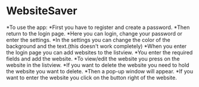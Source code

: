 # WebsiteSaver
*To use the app:
*First you have to register and create a password.
*Then return to the login page.
*Here you can login, change your password or enter the settings.
*In the settings you can change the color of the background and the text.(this doesn't work completely)
*When you enter the login page you can add websites to the listview.
*You enter the required fields and add the website.
*To view/edit the website you press on the website in the listview.
*If you want to delete the website you need to hold the website you want to delete.
*Then a pop-up window will appear.
*If you want to enter the website you click on the button right of the website.
